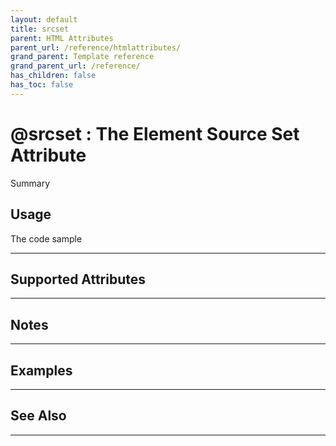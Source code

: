 ```yaml
---
layout: default
title: srcset
parent: HTML Attributes
parent_url: /reference/htmlattributes/
grand_parent: Template reference
grand_parent_url: /reference/
has_children: false
has_toc: false
---
```


# @srcset : The Element Source Set Attribute

Summary

## Usage

 The code sample

---

## Supported Attributes


---

## Notes


---

## Examples


---


## See Also


---


